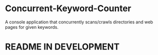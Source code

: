# Concurrent-Keyword-Counter
A console application that concurrently scans/crawls directories and web pages for given keywords.
# README IN DEVELOPMENT

